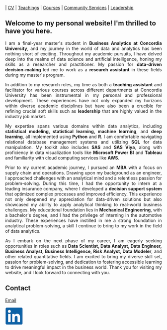 | [CV](cv.pdf) | [Teachings](teachings.md) | [Courses](courses.md) | [Community Services](services.md) | [Leadership](leadership.md)

## Welcome to my personal website! I'm thrilled to have you here.
<div align="justify">
  
I am a final-year master's student in **Business Analytics at Concordia University**, and my journey in the world of data and analytics has been nothing short of exciting. Throughout my academic pursuits, I have delved deep into the realms of data science and artificial intelligence, honing my skills as a researcher and practitioner. My passion for **data-driven decision-making** led me to work as a **research assistant** in these fields during my master's program.

In addition to my research roles, my time as both a **teaching assistant** and facilitator for various courses across different departments at Concordia University has been instrumental in my personal and professional development. These experiences have not only expanded my horizons within diverse academic disciplines but have also been a crucible for refining crucial soft skills such as **leadership** that are highly valued in the industry job market.

My expertise spans various domains within data analytics, including **statistical modeling, statistical learning, machine learning**, and **deep learning**, all implemented using **Python** and **R**. I am comfortable navigating relational database management systems and utilizing **SQL** for data manipulation. My toolkit also includes **SAS** and **SAS Viya**, along with proficiency in data visualization tools like **Microsoft Power BI** and **Tableau** and familiarity with cloud computing services like **AWS**.

Prior to my current academic journey, I pursued an **MBA** with a focus on supply chain and operations. Drawing upon my background as an engineer, I approached challenges with an analytical mind and a relentless passion for problem-solving. During this time, I had the opportunity to intern at a leading insurance company, where I developed a **decision support system** that optimized complex processes and improved efficiency. This experience not only deepened my appreciation for data-driven solutions but also showcased my ability to apply analytical thinking to real-world business challenges. My educational foundation lies in **Mechanical Engineering**, with a bachelor's degree, and I had the privilege of interning in the automotive industry. These experiences have instilled in me a strong foundation in analytical problem-solving, a skill I continue to bring to my work in the field of data analytics.

As I embark on the next phase of my career, I am eagerly seeking opportunities in roles such as **Data Scientist, Data Analyst, Data Engineer, Business Analyst, Business Intelligence, Risk Analyst, Data Modeler**, and other related quantitative fields. I am excited to bring my diverse skill set, passion for problem-solving, and dedication to fostering accessible learning to drive meaningful impact in the business world. Thank you for visiting my website, and I look forward to connecting with you.
</div>

## Contact

[Email](amirhoseyn.saryazdi@gmail.com)

[![alt text](linkedin.png)](https://www.linkedin.com/ "LinkedIn")
